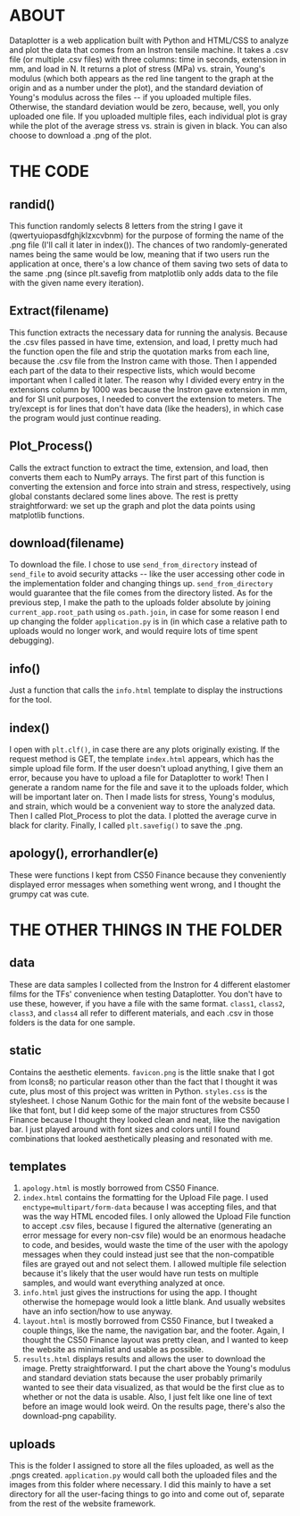 ABOUT
=======
Dataplotter is a web application built with Python and HTML/CSS to analyze and plot the data that comes from an Instron tensile machine. It takes a .csv file (or multiple .csv files) with three columns: time in seconds, extension in mm, and load in N. It returns a plot of stress (MPa) vs. strain, Young's modulus (which both appears as the red line tangent to the graph at the origin and as a number under the plot), and the standard deviation of Young's modulus across the files -- if you uploaded multiple files. Otherwise, the standard deviation would be zero, because, well, you only uploaded one file. If you uploaded multiple files, each individual plot is gray while the plot of the average stress vs. strain is given in black. You can also choose to download a .png of the plot.

THE CODE
=======

randid()
-----------
This function randomly selects 8 letters from the string I gave it (qwertyuiopasdfghjklzxcvbnm) for the purpose of forming the name of the .png file (I'll call it later in index()). The chances of two randomly-generated names being the same would be low, meaning that if two users run the application at once, there's a low chance of them saving two sets of data to the same .png (since plt.savefig from matplotlib only adds data to the file with the given name every iteration).

Extract(filename)
-----------
This function extracts the necessary data for running the analysis. Because the .csv files passed in have time, extension, and load, I pretty much had the function open the file and strip the quotation marks from each line, because the .csv file from the Instron came with those. Then I appended each part of the data to their respective lists, which would become important when I called it later. The reason why I divided every entry in the extensions column by 1000 was because the Instron gave extension in mm, and for SI unit purposes, I needed to convert the extension to meters. The try/except is for lines that don't have data (like the headers), in which case the program would just continue reading.

Plot_Process()
-----------
Calls the extract function to extract the time, extension, and load, then converts them each to NumPy arrays. The first part of this function is converting the extension and force into strain and stress, respectively, using global constants declared some lines above. The rest is pretty straightforward: we set up the graph and plot the data points using matplotlib functions.

download(filename)
-----------
To download the file. I chose to use `send_from_directory` instead of `send_file` to avoid security attacks -- like the user accessing other code in the implementation folder and changing things up. `send_from_directory` would guarantee that the file comes from the directory listed. As for the previous step, I make the path to the uploads folder absolute by joining `current_app.root_path` using `os.path.join`, in case for some reason I end up changing the folder `application.py` is in (in which case a relative path to uploads would no longer work, and would require lots of time spent debugging).

info()
-----------
Just a function that calls the `info.html` template to display the instructions for the tool.

index()
-----------
I open with `plt.clf()`, in case there are any plots originally existing. If the request method is GET, the template `index.html` appears, which has the simple upload file form. If the user doesn't upload anything, I give them an error, because you have to upload a file for Dataplotter to work! Then I generate a random name for the file and save it to the uploads folder, which will be important later on. Then I made lists for stress, Young's modulus, and strain, which would be a convenient way to store the analyzed data. Then I called Plot_Process to plot the data. I plotted the average curve in black for clarity. Finally, I called `plt.savefig()` to save the .png.

apology(), errorhandler(e)
-----------
These were functions I kept from CS50 Finance because they conveniently displayed error messages when something went wrong, and I thought the grumpy cat was cute.

THE OTHER THINGS IN THE FOLDER
=======

data
-----------
These are data samples I collected from the Instron for 4 different elastomer films for the TFs' convenience when testing Dataplotter. You don't have to use these, however, if you have a file with the same format. `class1`, `class2`, `class3`, and `class4` all refer to different materials, and each .csv in those folders is the data for one sample.

static
-----------
Contains the aesthetic elements. `favicon.png` is the little snake that I got from Icons8; no particular reason other than the fact that I thought it was cute, plus most of this project was written in Python. `styles.css` is the stylesheet. I chose Nanum Gothic for the main font of the website because I like that font, but I did keep some of the major structures from CS50 Finance because I thought they looked clean and neat, like the navigation bar. I just played around with font sizes and colors until I found combinations that looked aesthetically pleasing and resonated with me.

templates
-----------
1. `apology.html` is mostly borrowed from CS50 Finance. 
2. `index.html` contains the formatting for the Upload File page. I used `enctype=multipart/form-data` because I was accepting files, and that was the way HTML encoded files. I only allowed the Upload File function to accept .csv files, because I figured the alternative (generating an error message for every non-csv file) would be an enormous headache to code, and besides, would waste the time of the user with the apology messages when they could instead just see that the non-compatible files are grayed out and not select them. I allowed multiple file selection because it's likely that the user would have run tests on multiple samples, and would want everything analyzed at once.
3. `info.html` just gives the instructions for using the app. I thought otherwise the homepage would look a little blank. And usually websites have an info section/how to use anyway.
4. `layout.html` is mostly borrowed from CS50 Finance, but I tweaked a couple things, like the name, the navigation bar, and the footer. Again, I thought the CS50 Finance layout was pretty clean, and I wanted to keep the website as minimalist and usable as possible.
5. `results.html` displays results and allows the user to download the image. Pretty straightforward. I put the chart above the Young's modulus and standard deviation stats because the user probably primarily wanted to see their data visualized, as that would be the first clue as to whether or not the data is usable. Also, I just felt like one line of text before an image would look weird. On the results page, there's also the download-png capability.

uploads
-----------
This is the folder I assigned to store all the files uploaded, as well as the .pngs created. `application.py` would call both the uploaded files and the images from this folder where necessary. I did this mainly to have a set directory for all the user-facing things to go into and come out of, separate from the rest of the website framework.